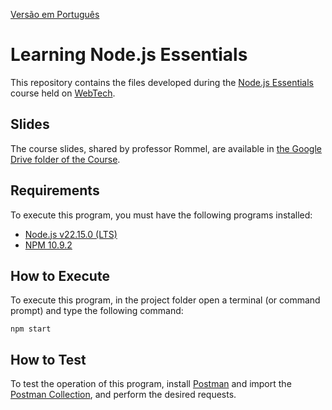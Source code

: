 [Versão em Português](README.md)

# Learning Node.js Essentials

This repository contains the files developed during the [Node.js Essentials](https://www.sympla.com.br/evento/node-js-essencial-back-end-moderno-com-banco-de-dados/2938638) course held on [WebTech](https://webtech.network/).

## Slides

The course slides, shared by professor Rommel, are available in [the Google Drive folder of the Course](https://drive.google.com/drive/u/0/folders/1MyDMFX0el4qVbbuOoyHsji0yAKGbBO_s).

## Requirements

To execute this program, you must have the following programs installed:

- [Node.js v22.15.0 (LTS)](https://nodejs.org/en/download)
- [NPM 10.9.2](https://docs.npmjs.com/cli/v10/configuring-npm/install)

## How to Execute

To execute this program, in the project folder open a terminal (or command prompt) and type the following command:

```
npm start
```

## How to Test

To test the operation of this program, install [Postman](https://www.postman.com) and import the [Postman Collection](postman_collection.json), and perform the desired requests.